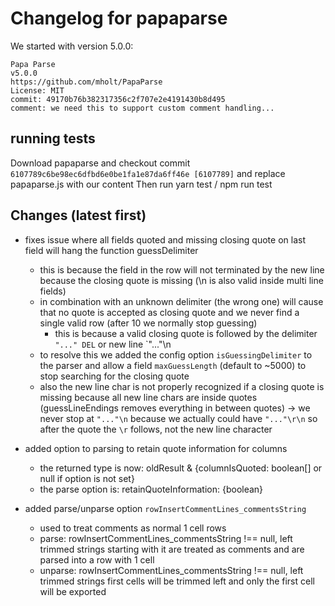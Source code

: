 # Changelog for papaparse 

We started with version 5.0.0:

```
Papa Parse
v5.0.0
https://github.com/mholt/PapaParse
License: MIT
commit: 49170b76b382317356c2f707e2e4191430b8d495
comment: we need this to support custom comment handling...
```

## running tests

Download papaparse and checkout commit `6107789c6be98ec6dfbd6e0be1fa1e87da6ff46e [6107789]` and replace papaparse.js with our content
Then run yarn test / npm run test

## Changes (latest first)

- fixes issue where all fields quoted and missing closing quote on last field will hang the function guessDelimiter
	- this is because the field in the row will not terminated by the new line because the closing quote is missing (\n is also valid inside multi line fields)
	- in combination with an unknown delimiter (the wrong one) will cause that no quote is accepted as closing quote and we never find a single valid row (after 10 we normally stop guessing)
		- this is because a valid closing quote is followed by the delimiter `"..." DEL` or new line `"..."\n
	- to resolve this we added the config option `isGuessingDelimiter` to the parser and allow a field `maxGuessLength` (default to ~5000) to stop searching for the closing quote
	- also the new line char is not properly recognized if a closing quote is missing because all new line chars are inside quotes (guessLineEndings removes everything in between quotes) -> we never stop at `"..."\n` because we actually could have `"..."\r\n` so after the quote the `\r` follows, not the new line character

- added option to parsing to retain quote information for columns
	- the returned type is now: oldResult & {columnIsQuoted: boolean[] or null if option is not set}
	- the parse option is: retainQuoteInformation: {boolean}

- added parse/unparse option `rowInsertCommentLines_commentsString`
	- used to treat comments as normal 1 cell rows
	- parse: rowInsertCommentLines_commentsString !== null, left trimmed strings starting with it are treated as comments and are parsed into a row with 1 cell
	- unparse: rowInsertCommentLines_commentsString !== null, left trimmed strings first cells will be trimmed left and only the first cell will be exported


